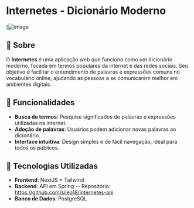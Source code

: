 # Internetes - Dicionário Moderno

(![image](https://github.com/user-attachments/assets/5140b769-8293-4eee-bb7d-0d6f6e0ebc12)
## 📖 Sobre

O **Internetes** é uma aplicação web que funciona como um dicionário moderno, focada em termos populares da internet e das redes sociais. Seu objetivo é facilitar o entendimento de palavras e expressões comuns no vocabulário online, ajudando as pessoas a se comunicarem melhor em ambientes digitais.

## 🚀 Funcionalidades

- **Busca de termos**: Pesquise significados de palavras e expressões utilizadas na internet.
- **Adoção de palavras**: Usuários podem adicionar novas palavras ao dicionário.
- **Interface intuitiva**: Design simples e de fácil navegação, ideal para todos os públicos.

## 🔧 Tecnologias Utilizadas

- **Frontend**: NextJS + Tailwind
- **Backend**: API em Spring  -- Repositório: https://github.com/sileo18/internetes-api
- **Banco de Dados**: PostgreSQL
